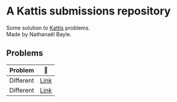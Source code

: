 # A Kattis submissions repository

Some solution to [Kattis](https://open.kattis.com) problems.  
Made by Nathanaël Bayle.
  

## Problems
Problem  | 🔗
:---: | :---:
Different  | [Link](https://open.kattis.com/problems/different/ )
Different  | [Link](https://open.kattis.com/problems/bridgesandtunnels/ )











